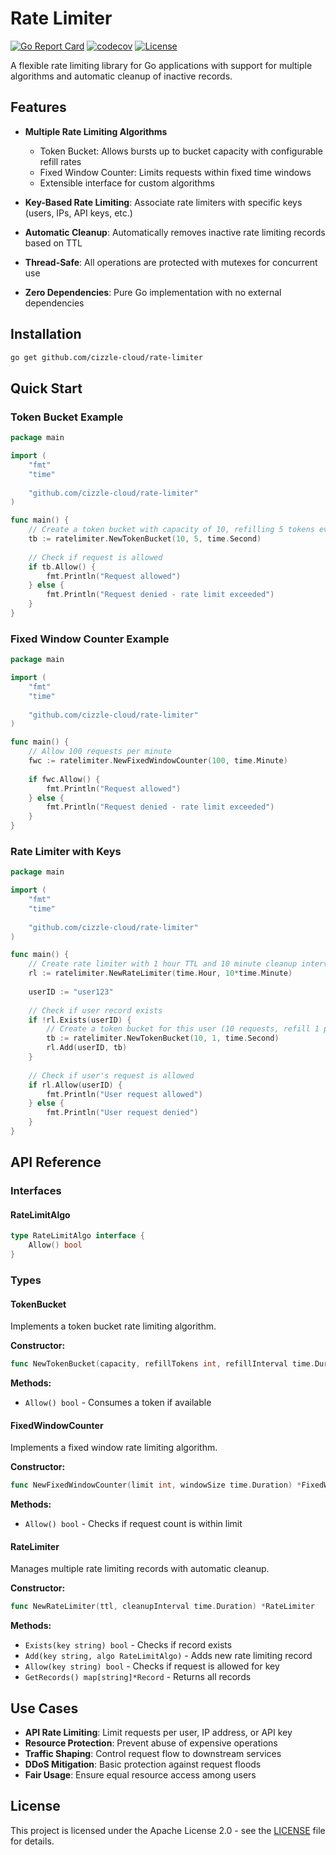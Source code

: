 # Rate Limiter

[![Go Report Card](https://goreportcard.com/badge/github.com/cizzle-cloud/rate-limiter)](https://goreportcard.com/report/github.com/cizzle-cloud/rate-limiter)
[![codecov](https://codecov.io/gh/cizzle-cloud/rate-limiter/branch/main/graph/badge.svg)](https://codecov.io/gh/cizzle-cloud/rate-limiter)
[![License](https://img.shields.io/badge/license-Apache%202.0-green.svg)](LICENSE)

A flexible rate limiting library for Go applications with support for multiple algorithms and automatic cleanup of inactive records.

## Features

- **Multiple Rate Limiting Algorithms**
  - Token Bucket: Allows bursts up to bucket capacity with configurable refill rates
  - Fixed Window Counter: Limits requests within fixed time windows
  - Extensible interface for custom algorithms

- **Key-Based Rate Limiting**: Associate rate limiters with specific keys (users, IPs, API keys, etc.)
- **Automatic Cleanup**: Automatically removes inactive rate limiting records based on TTL
- **Thread-Safe**: All operations are protected with mutexes for concurrent use
- **Zero Dependencies**: Pure Go implementation with no external dependencies

## Installation

```bash
go get github.com/cizzle-cloud/rate-limiter
```

## Quick Start

### Token Bucket Example

```go
package main

import (
    "fmt"
    "time"
    
    "github.com/cizzle-cloud/rate-limiter"
)

func main() {
    // Create a token bucket with capacity of 10, refilling 5 tokens every second
    tb := ratelimiter.NewTokenBucket(10, 5, time.Second)
    
    // Check if request is allowed
    if tb.Allow() {
        fmt.Println("Request allowed")
    } else {
        fmt.Println("Request denied - rate limit exceeded")
    }
}
```

### Fixed Window Counter Example

```go
package main

import (
    "fmt"
    "time"
    
    "github.com/cizzle-cloud/rate-limiter"
)

func main() {
    // Allow 100 requests per minute
    fwc := ratelimiter.NewFixedWindowCounter(100, time.Minute)
    
    if fwc.Allow() {
        fmt.Println("Request allowed")
    } else {
        fmt.Println("Request denied - rate limit exceeded")
    }
}
```

### Rate Limiter with Keys

```go
package main

import (
    "fmt"
    "time"
    
    "github.com/cizzle-cloud/rate-limiter"
)

func main() {
    // Create rate limiter with 1 hour TTL and 10 minute cleanup interval
    rl := ratelimiter.NewRateLimiter(time.Hour, 10*time.Minute)
    
    userID := "user123"
    
    // Check if user record exists
    if !rl.Exists(userID) {
        // Create a token bucket for this user (10 requests, refill 1 per second)
        tb := ratelimiter.NewTokenBucket(10, 1, time.Second)
        rl.Add(userID, tb)
    }
    
    // Check if user's request is allowed
    if rl.Allow(userID) {
        fmt.Println("User request allowed")
    } else {
        fmt.Println("User request denied")
    }
}
```

## API Reference

### Interfaces

#### RateLimitAlgo
```go
type RateLimitAlgo interface {
    Allow() bool
}
```

### Types

#### TokenBucket
Implements a token bucket rate limiting algorithm.

**Constructor:**
```go
func NewTokenBucket(capacity, refillTokens int, refillInterval time.Duration) *TokenBucket
```

**Methods:**
- `Allow() bool` - Consumes a token if available

#### FixedWindowCounter
Implements a fixed window rate limiting algorithm.

**Constructor:**
```go
func NewFixedWindowCounter(limit int, windowSize time.Duration) *FixedWindowCounter
```

**Methods:**
- `Allow() bool` - Checks if request count is within limit

#### RateLimiter
Manages multiple rate limiting records with automatic cleanup.

**Constructor:**
```go
func NewRateLimiter(ttl, cleanupInterval time.Duration) *RateLimiter
```

**Methods:**
- `Exists(key string) bool` - Checks if record exists
- `Add(key string, algo RateLimitAlgo)` - Adds new rate limiting record
- `Allow(key string) bool` - Checks if request is allowed for key
- `GetRecords() map[string]*Record` - Returns all records

## Use Cases

- **API Rate Limiting**: Limit requests per user, IP address, or API key
- **Resource Protection**: Prevent abuse of expensive operations
- **Traffic Shaping**: Control request flow to downstream services
- **DDoS Mitigation**: Basic protection against request floods
- **Fair Usage**: Ensure equal resource access among users

## License

This project is licensed under the Apache License 2.0 - see the [LICENSE](LICENSE) file for details.
